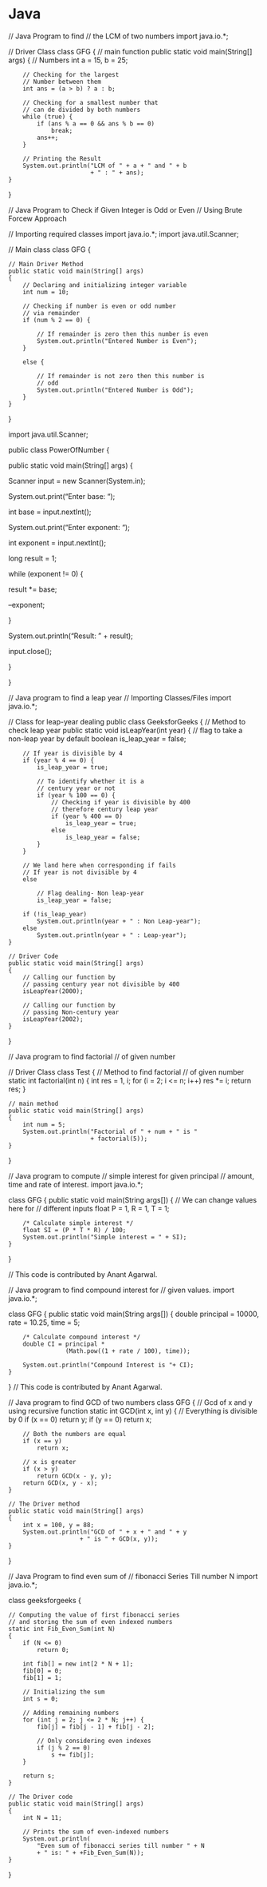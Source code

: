 # Java
// Java Program to find 
// the LCM of two numbers
import java.io.*;

// Driver Class
class GFG {
    // main function
    public static void main(String[] args)
    {
        // Numbers
        int a = 15, b = 25;

        // Checking for the largest
        // Number between them
        int ans = (a > b) ? a : b;

        // Checking for a smallest number that
        // can de divided by both numbers
        while (true) {
            if (ans % a == 0 && ans % b == 0)
                break;
            ans++;
        }

        // Printing the Result
        System.out.println("LCM of " + a + " and " + b
                           + " : " + ans);
    }
}




// Java Program to Check if Given Integer is Odd or Even
// Using Brute Forcew Approach

// Importing required classes
import java.io.*;
import java.util.Scanner;

// Main class
class GFG {

	// Main Driver Method
	public static void main(String[] args)
	{
		// Declaring and initializing integer variable
		int num = 10;

		// Checking if number is even or odd number
		// via remainder
		if (num % 2 == 0) {

			// If remainder is zero then this number is even
			System.out.println("Entered Number is Even");
		}

		else {

			// If remainder is not zero then this number is
			// odd
			System.out.println("Entered Number is Odd");
		}
	}
}




import java.util.Scanner;

public class PowerOfNumber {

 public static void main(String[] args) {

 Scanner input = new Scanner(System.in);

 System.out.print(“Enter base: “);

 int base = input.nextInt();

 System.out.print(“Enter exponent: “);

 int exponent = input.nextInt();

 long result = 1;

 while (exponent != 0) {

 result *= base;

 –exponent;

 }

 System.out.println(“Result: ” + result);

 input.close();

 }

}





// Java program to find a leap year
// Importing Classes/Files
import java.io.*;

// Class for leap-year dealing
public class GeeksforGeeks {
	// Method to check leap year
	public static void isLeapYear(int year)
	{
		// flag to take a non-leap year by default
		boolean is_leap_year = false;

		// If year is divisible by 4
		if (year % 4 == 0) {
			is_leap_year = true;

			// To identify whether it is a
			// century year or not
			if (year % 100 == 0) {
				// Checking if year is divisible by 400
				// therefore century leap year
				if (year % 400 == 0)
					is_leap_year = true;
				else
					is_leap_year = false;
			}
		}

		// We land here when corresponding if fails
		// If year is not divisible by 4
		else

			// Flag dealing- Non leap-year
			is_leap_year = false;

		if (!is_leap_year)
			System.out.println(year + " : Non Leap-year");
		else
			System.out.println(year + " : Leap-year");
	}

	// Driver Code
	public static void main(String[] args)
	{
		// Calling our function by
		// passing century year not divisible by 400
		isLeapYear(2000);

		// Calling our function by
		// passing Non-century year
		isLeapYear(2002);
	}
}


// Java program to find factorial
// of given number

// Driver Class
class Test {
    // Method to find factorial
    // of given number
    static int factorial(int n)
    {
        int res = 1, i;
        for (i = 2; i <= n; i++)
            res *= i;
        return res;
    }

    // main method
    public static void main(String[] args)
    {
        int num = 5;
        System.out.println("Factorial of " + num + " is "
                           + factorial(5));
    }
}




// Java program to compute
// simple interest for given principal
// amount, time and rate of interest.
import java.io.*;

class GFG {
    public static void main(String args[])
    {
        // We can change values here for
        // different inputs
        float P = 1, R = 1, T = 1;

        /* Calculate simple interest */
        float SI = (P * T * R) / 100;
        System.out.println("Simple interest = " + SI);
    }
}

// This code is contributed by Anant Agarwal.





// Java program to find compound interest for 
// given values. 
import java.io.*; 

class GFG 
{ 
	public static void main(String args[]) 
	{ 
		double principal = 10000, rate = 10.25, time = 5; 

		/* Calculate compound interest */
		double CI = principal * 
					(Math.pow((1 + rate / 100), time)); 
		
		System.out.println("Compound Interest is "+ CI); 
	} 
} 
// This code is contributed by Anant Agarwal. 





// Java program to find GCD of two numbers 
class GFG { 
	// Gcd of x and y using recursive function 
	static int GCD(int x, int y) 
	{ 
		// Everything is divisible by 0 
		if (x == 0) 
			return y; 
		if (y == 0) 
			return x; 

		// Both the numbers are equal 
		if (x == y) 
			return x; 

		// x is greater 
		if (x > y) 
			return GCD(x - y, y); 
		return GCD(x, y - x); 
	} 

	// The Driver method 
	public static void main(String[] args) 
	{ 
		int x = 100, y = 88; 
		System.out.println("GCD of " + x + " and " + y 
						+ " is " + GCD(x, y)); 
	} 
}




// Java Program to find even sum of
// fibonacci Series Till number N
import java.io.*;

class geeksforgeeks {

	// Computing the value of first fibonacci series
	// and storing the sum of even indexed numbers
	static int Fib_Even_Sum(int N)
	{
		if (N <= 0)
			return 0;

		int fib[] = new int[2 * N + 1];
		fib[0] = 0;
		fib[1] = 1;

		// Initializing the sum
		int s = 0;

		// Adding remaining numbers
		for (int j = 2; j <= 2 * N; j++) {
			fib[j] = fib[j - 1] + fib[j - 2];

			// Only considering even indexes
			if (j % 2 == 0)
				s += fib[j];
		}

		return s;
	}

	// The Driver code
	public static void main(String[] args)
	{
		int N = 11;

		// Prints the sum of even-indexed numbers
		System.out.println(
			"Even sum of fibonacci series till number " + N
			+ " is: " + +Fib_Even_Sum(N));
	}
}


